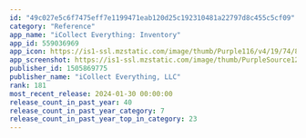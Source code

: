 ```yaml
---
id: "49c027e5c6f7475eff7e1199471eab120d25c192310481a22797d8c455c5cf09"
category: "Reference"
app_name: "iCollect Everything: Inventory"
app_id: 559036969
app_icon: https://is1-ssl.mzstatic.com/image/thumb/Purple116/v4/19/74/8d/19748d60-7939-7ec6-9341-6773fae3062e/AppIcon-0-0-1x_U007epad-0-0-85-220.png/1024x1024bb.png
app_screenshot: https://is1-ssl.mzstatic.com/image/thumb/PurpleSource124/v4/14/d9/26/14d9269a-8fa2-b6e5-8018-15383d6c2489/dc51dc1f-ad34-4066-b2ed-956bde50031c_6.5-inch_Screenshot_1.png/1242x2688bb.png
publisher_id: 1505869775
publisher_name: "iCollect Everything, LLC"
rank: 181
most_recent_release: 2024-01-30 00:00:00
release_count_in_past_year: 40
release_count_in_past_year_category: 7
release_count_in_past_year_top_in_category: 23
---
```

